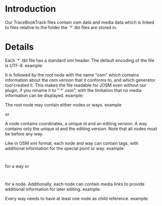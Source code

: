 Introduction
============

Our TraceBookTrack files contain osm data and media data which is linked
to files relative to the folder the \`\*\`.tbt files are stored in.

Details
=======

Each \`\*\`.tbt file has a standard xml header. The default encoding of
the file is UTF-8. example:

It is followed by the root node with the name "osm" which contains
information about the osm version that it conforms to, and which
generator tool created it. This makes the file readable for JOSM even
without our plugin, if you rename it to "\`\*\`.osm", with the
limitation that no media information can be displayed. example:

The root node may contain either nodes or ways. example

or

A node contains coordinates, a unique id and an editing version. A way
contains only the unique id and the editing version. Note that all nodes
must be before any way.

Like in OSM xml format, each node and way can contain tags, with
additional information for the special point or way. example:

` `

for a way or

` `

for a node. Additionally, each node can contain media links to provide
additional information for later editing. example:

Every way needs to have at least one node as child reference. example:


